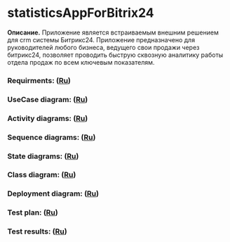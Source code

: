 # statisticsAppForBitrix24
**Описание.** Приложение является встраиваемым внешним решением для crm системы Битрикс24. Приложение предназначено для руководителей любого бизнеса, ведущего свои продажи через битрикс24, позволяет проводить быструю сквозную аналитику работы отдела продаж по всем ключевым показателям. 

### Requirments: ([Ru](https://github.com/kirillEvstrat/statisticsAppForBitrix24/blob/master/doc/SRS.md))
### UseCase diagram: ([Ru](https://github.com/kirillEvstrat/statisticsAppForBitrix24/blob/master/diagrams/useCase1.md))
### Activity diagrams: ([Ru](https://github.com/kirillEvstrat/statisticsAppForBitrix24/blob/master/diagrams/activity/activity.md))
### Sequence diagrams: ([Ru](https://github.com/kirillEvstrat/statisticsAppForBitrix24/blob/master/diagrams/sequence/sequence1.md))
### State diagrams: ([Ru](https://github.com/kirillEvstrat/statisticsAppForBitrix24/blob/master/diagrams/state/state.md))
### Class diagram: ([Ru](https://github.com/kirillEvstrat/statisticsAppForBitrix24/blob/master/diagrams/class.png))
### Deployment diagram: ([Ru](https://github.com/kirillEvstrat/statisticsAppForBitrix24/blob/master/diagrams/deployment.png))
### Test plan: ([Ru](https://github.com/kirillEvstrat/statisticsAppForBitrix24/blob/master/documentation/testPlan.md))
### Test results: ([Ru](https://github.com/kirillEvstrat/statisticsAppForBitrix24/blob/master/documentation/testResult.md))


